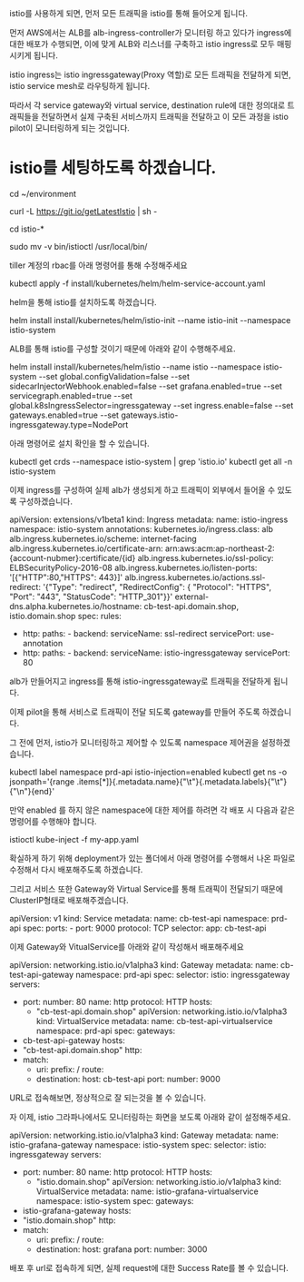 istio를 사용하게 되면, 먼저 모든 트래픽을 istio를 통해 들어오게 됩니다.

먼저 AWS에서는 ALB를 alb-ingress-controller가 모니터링 하고 있다가 ingress에 대한 배포가 수행되면,
이에 맞게 ALB와 리스너를 구축하고 istio ingress로 모두 매핑시키게 됩니다.

 istio ingress는 istio ingressgateway(Proxy 역할)로 모든 트래픽을 전달하게 되면, istio service mesh로 라우팅하게 됩니다.

따라서 각 service gateway와 virtual service, destination rule에 대한 정의대로 트래픽들을 전달하면서
실제 구축된 서비스까지 트래픽을 전달하고 이 모든 과정을 istio pilot이 모니터링하게 되는 것입니다.

 
# istio를 세팅하도록 하겠습니다.

cd ~/environment

curl -L https://git.io/getLatestIstio | sh -

cd istio-*

sudo mv -v bin/istioctl /usr/local/bin/
 

tiller 계정의 rbac를 아래 명령어를 통해 수정해주세요

kubectl apply -f install/kubernetes/helm/helm-service-account.yaml
 

helm을 통해 istio를 설치하도록 하겠습니다.

helm install install/kubernetes/helm/istio-init --name istio-init --namespace istio-system
 

ALB를 통해 istio를 구성할 것이기 때문에 아래와 같이 수행해주세요.

helm install install/kubernetes/helm/istio --name istio --namespace istio-system --set global.configValidation=false --set sidecarInjectorWebhook.enabled=false --set grafana.enabled=true --set servicegraph.enabled=true --set global.k8sIngressSelector=ingressgateway --set ingress.enable=false --set gateways.enabled=true --set gateways.istio-ingressgateway.type=NodePort
 

아래 명령어로 설치 확인을 할 수 있습니다.

kubectl get crds --namespace istio-system | grep 'istio.io'
kubectl get all -n istio-system
 

이제 ingress를 구성하여 실제 alb가 생성되게 하고 트래픽이 외부에서 들어올 수 있도록 구성하겠습니다.

apiVersion: extensions/v1beta1
kind: Ingress
metadata:
  name: istio-ingress
  namespace: istio-system
  annotations:
    kubernetes.io/ingress.class: alb
    alb.ingress.kubernetes.io/scheme: internet-facing
    alb.ingress.kubernetes.io/certificate-arn: arn:aws:acm:ap-northeast-2:{account-nubmer}:certificate/{id}
    alb.ingress.kubernetes.io/ssl-policy: ELBSecurityPolicy-2016-08
    alb.ingress.kubernetes.io/listen-ports: '[{"HTTP":80,"HTTPS": 443}]'
    alb.ingress.kubernetes.io/actions.ssl-redirect: '{"Type": "redirect", "RedirectConfig": { "Protocol": "HTTPS", "Port": "443", "StatusCode": "HTTP_301"}}'
    external-dns.alpha.kubernetes.io/hostname: cb-test-api.domain.shop, istio.domain.shop
spec:
  rules:
  - http:
        paths:
          - backend:
              serviceName: ssl-redirect
              servicePort: use-annotation
  - http:
        paths:
          - backend:
              serviceName: istio-ingressgateway
              servicePort: 80
 

alb가 만들어지고 ingress를 통해 istio-ingressgateway로 트래픽을 전달하게 됩니다.

 
 
이제 pilot을 통해 서비스로 트래픽이 전달 되도록 gateway를 만들어 주도록 하겠습니다.

 

그 전에 먼저, istio가 모니터링하고 제어할 수 있도록 namespace 제어권을 설정하겠습니다.

kubectl label namespace prd-api istio-injection=enabled
kubectl get ns -o jsonpath='{range .items[*]}{.metadata.name}{"\t"}{.metadata.labels}{"\t"}{"\n"}{end}'

 

만약 enabled 를 하지 않은 namespace에 대한 제어를 하려면 각 배포 시 다음과 같은 명령어를 수행해야 합니다.

istioctl kube-inject -f my-app.yaml
 

확실하게 하기 위해 deployment가 있는 폴더에서 아래 명령어를 수행해서 나온 파일로 수정해서 다시 배포해주도록 하겠습니다.


 

그리고 서비스 또한 Gateway와 Virtual Service를 통해 트래픽이 전달되기 때문에 ClusterIP형태로 배포해주겠습니다.

apiVersion: v1
kind: Service
metadata:
  name: cb-test-api
  namespace: prd-api
spec:
  ports:
    - port: 9000
      protocol: TCP
  selector:
    app: cb-test-api
 

이제 Gateway와 VitualService를 아래와 같이 작성해서 배포해주세요

apiVersion: networking.istio.io/v1alpha3
kind: Gateway
metadata:
  name: cb-test-api-gateway
  namespace: prd-api
spec:
  selector:
    istio: ingressgateway
  servers:
  - port:
      number: 80
      name: http
      protocol: HTTP
    hosts:
    - "cb-test-api.domain.shop"
apiVersion: networking.istio.io/v1alpha3
kind: VirtualService
metadata:
  name: cb-test-api-virtualservice
  namespace: prd-api
spec:
  gateways:
  - cb-test-api-gateway
  hosts:
  - "cb-test-api.domain.shop"
  http:
  - match:
    - uri:
        prefix: /
    route:
    - destination:
        host: cb-test-api
        port:
          number: 9000
 

URL로 접속해보면, 정상적으로 잘 되는것을 볼 수 있습니다. 


자 이제, istio 그라파나에서도 모니터링하는 화면을 보도록 아래와 같이 설정해주세요.

apiVersion: networking.istio.io/v1alpha3
kind: Gateway
metadata:
  name: istio-grafana-gateway
  namespace: istio-system
spec:
  selector:
    istio: ingressgateway
  servers:
  - port:
      number: 80
      name: http
      protocol: HTTP
    hosts:
    - "istio.domain.shop"
apiVersion: networking.istio.io/v1alpha3
kind: VirtualService
metadata:
  name: istio-grafana-virtualservice
  namespace: istio-system
spec:
  gateways:
  - istio-grafana-gateway
  hosts:
  - "istio.domain.shop"
  http:
  - match:
    - uri:
        prefix: /
    route:
    - destination:
        host: grafana
        port:
          number: 3000
 

배포 후 url로 접속하게 되면, 실제 request에 대한 Success Rate를 볼 수 있습니다.